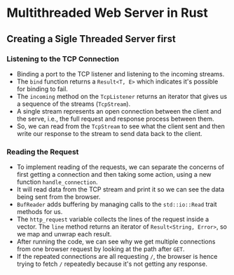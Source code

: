 # Multithreaded Web Server in Rust

## Creating a Sigle Threaded Server first

### Listening to the TCP Connection

- Binding a port to the TCP listener and listening to the incoming streams.
- The `bind` function returns a `Result<T, E>` which indicates it's possible for binding to fail.
- The `incoming` method on the `TcpListener` returns an iterator that gives us a sequence of the streams (`TcpStream`).
- A single stream represents an open connection between the client and the serve, i.e., the full request and response process between them.
- So, we can read from the `TcpStream` to see what the client sent and then write our response to the stream to send data back to the client.

### Reading the Request

- To implement reading of the requests, we can separate the concerns of first getting a connection and then taking some action, using a new function `handle_connection`.
- It will read data from the TCP stream and print it so we can see the data being sent from the browser.
- `BufReader` adds buffering by managing calls to the `std::io::Read` trait methods for us.
- The `http_request` variable collects the lines of the request inside a vector. The `line` method returns an iterator of `Result<String, Error>`, so we map and unwrap each result.
- After running the code, we can see why we get multiple connections from one browser request by looking at the path after `GET`.
- If the repeated connections are all requesting `/`, the browser is hence trying to fetch `/` repeatedly because it's not getting any response.

### 